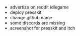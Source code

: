 - advertize on reddit idlegame
- deploy presskit
- change github name
- some discords are missing
- screenshot for presskit and itch 